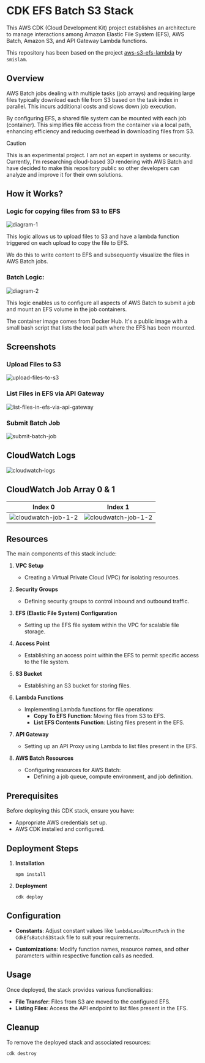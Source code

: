 # CDK EFS Batch S3 Stack

This AWS CDK (Cloud Development Kit) project establishes an architecture to manage interactions among Amazon Elastic File System (EFS), AWS Batch, Amazon S3, and API Gateway Lambda functions.

This repository has been based on the project [aws-s3-efs-lambda](https://github.com/smislam/aws-s3-efs-lambda) by `smislam`.

## Overview

AWS Batch jobs dealing with multiple tasks (job arrays) and requiring large files typically download each file from S3 based on the task index in parallel. This incurs additional costs and slows down job execution.

By configuring EFS, a shared file system can be mounted with each job (container). This simplifies file access from the container via a local path, enhancing efficiency and reducing overhead in downloading files from S3.

> [!CAUTION]
>
> This is an experimental project. I am not an expert in systems or security. Currently, I'm researching cloud-based 3D rendering with AWS Batch and have decided to make this repository public so other developers can analyze and improve it for their own solutions.

## How it Works?

### Logic for copying files from S3 to EFS

![diagram-1](/assets/lambda-s3-efs.jpg)

This logic allows us to upload files to S3 and have a lambda function triggered on each upload to copy the file to EFS.

We do this to write content to EFS and subsequently visualize the files in AWS Batch jobs.

### Batch Logic:

![diagram-2](/assets/efs-batch.jpg)

This logic enables us to configure all aspects of AWS Batch to submit a job and mount an EFS volume in the job containers.

The container image comes from Docker Hub. It's a public image with a small bash script that lists the local path where the EFS has been mounted.

## Screenshots

### Upload Files to S3
![upload-files-to-s3](/assets/s3.png)

### List Files in EFS via API Gateway
![list-files-in-efs-via-api-gateway](/assets/api-endpoint.png)

### Submit Batch Job
![submit-batch-job](/assets/submit-batch-job.png)

## CloudWatch Logs
![cloudwatch-logs](/assets/cloudwatch-aws-batch.png)

## CloudWatch Job Array 0 & 1
| Index 0                               | Index 1                               |
| ------------------------------------- | ------------------------------------- |
| ![cloudwatch-job-1-2](/assets/j0.png) | ![cloudwatch-job-1-2](/assets/j1.png) |


## Resources

The main components of this stack include:

1. **VPC Setup**
   - Creating a Virtual Private Cloud (VPC) for isolating resources.

2. **Security Groups**
   - Defining security groups to control inbound and outbound traffic.

3. **EFS (Elastic File System) Configuration**
   - Setting up the EFS file system within the VPC for scalable file storage.

4. **Access Point**
   - Establishing an access point within the EFS to permit specific access to the file system.

5. **S3 Bucket**
   - Establishing an S3 bucket for storing files.

6. **Lambda Functions**
   - Implementing Lambda functions for file operations:
     - **Copy To EFS Function**: Moving files from S3 to EFS.
     - **List EFS Contents Function**: Listing files present in the EFS.

7. **API Gateway**
   - Setting up an API Proxy using Lambda to list files present in the EFS.

8. **AWS Batch Resources**
   - Configuring resources for AWS Batch:
     - Defining a job queue, compute environment, and job definition.

## Prerequisites

Before deploying this CDK stack, ensure you have:

- Appropriate AWS credentials set up.
- AWS CDK installed and configured.

## Deployment Steps

1. **Installation**
   ```
   npm install
   ```

2. **Deployment**
   ```
   cdk deploy
   ```

## Configuration

- **Constants**: Adjust constant values like `lambdaLocalMountPath` in the `CdkEfsBatchS3Stack` file to suit your requirements.

- **Customizations**: Modify function names, resource names, and other parameters within respective function calls as needed.

## Usage

Once deployed, the stack provides various functionalities:

- **File Transfer**: Files from S3 are moved to the configured EFS.
- **Listing Files**: Access the API endpoint to list files present in the EFS.

## Cleanup

To remove the deployed stack and associated resources:

```
cdk destroy
```